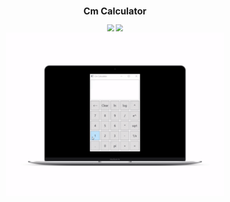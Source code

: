 <h2 align="center"> Cm Calculator </h2>
<p align="center">
<img src="https://img.shields.io/badge/Platform-Windows-blue.svg" />
<img src="https://img.shields.io/badge/IDE-Visual_Studio-0078d7.svg" />
<img src="https://github.com/Cm-Champ/Cm-Calculator-2.0/blob/master/Preview/mockup_preview.gif" />
